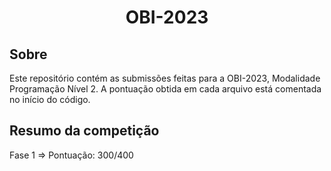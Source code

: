 <h1 align="center">OBI-2023</h1>

## Sobre

Este repositório contém as submissões feitas para a OBI-2023, Modalidade Programação Nível 2. A pontuação obtida em cada arquivo está comentada no início do código.

## Resumo da competição

Fase 1 => Pontuação: 300/400
